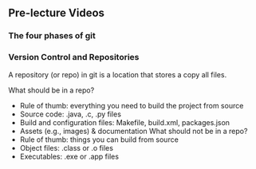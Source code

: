 ## Pre-lecture Videos
### The four phases of git

### Version Control and Repositories
A repository (or repo) in git is a location that stores a copy all files. 

What should be in a repo?
- Rule of thumb: everything you need to build the project from source
- Source code: .java, .c, .py files
- Build and configuration files: Makefile, build.xml, packages.json
- Assets (e.g., images) & documentation
What should not be in a repo?
- Rule of thumb: things you can build from source
- Object files: .class or .o files
- Executables: .exe or .app files